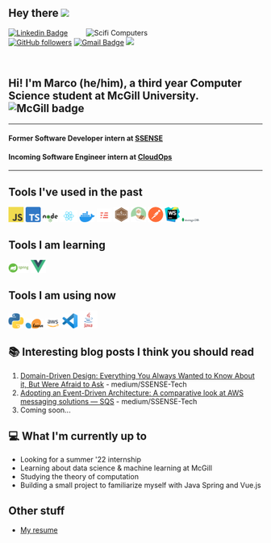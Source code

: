 ## Hey there <img src="https://media.giphy.com/media/hvRJCLFzcasrR4ia7z/giphy.gif" width="25px">

<img src = 'https://digitalsynopsis.com/wp-content/uploads/2016/05/sci-fi-monochromatic-gif-animations-carl-burton-9.gif' alt = 'Scifi Computers' align='right' width="350"/>

<!-- <a href="https://www.linkedin.com/in/abhisheknaiidu/">
  <img align="left" alt="Marco's LinkedIN" width="30px" src="https://raw.githubusercontent.com/peterthehan/peterthehan/master/assets/linkedin.svg" />
</a>
<a href="https://discord.gg/XTW52Kt">
  <img align="left" alt="Marco's Discord" width="30px" src="https://raw.githubusercontent.com/peterthehan/peterthehan/master/assets/discord.svg" />
</a> -->

[![Linkedin Badge](https://img.shields.io/badge/-Marco%20Caniglia-blue?style=social&logo=Linkedin&logoColor=blue&link=https://www.linkedin.com/in/marco-caniglia/)](https://www.linkedin.com/in/marco-caniglia-465749141/) [![GitHub followers](https://img.shields.io/github/followers/mcaniglia16?label=Follow&style=social)](https://github.com/mcaniglia16/?tab=follow)  [![Gmail Badge](https://img.shields.io/badge/-marco.caniglia@mail.mcgill.ca-c14438?style=social&logo=Gmail&logoColor=red&link=mailto:marco.caniglia@mail.mcgill.ca)](mailto:marco.caniglia@mail.mcgill.ca)  ![](https://visitor-badge.glitch.me/badge?page_id=mcaniglia16)

<br />

## Hi! I'm Marco (he/him), a third year Computer Science student at McGill University. <img src = 'https://upload.wikimedia.org/wikipedia/en/thumb/2/29/McGill_University_CoA.svg/1200px-McGill_University_CoA.svg.png' alt = 'McGill badge' width="20"/>
<hr />

#### Former Software Developer intern at [SSENSE](https://www.ssense.com/en-ca)
#### Incoming Software Engineer intern at [CloudOps](https://www.cloudops.com/) 

<hr />

## Tools I've used in the past
<img src = 'https://github.com/mcaniglia16/mcaniglia16/blob/main/icons/JS.png' width='30'/> <img src = 'https://github.com/mcaniglia16/mcaniglia16/blob/main/icons/TS.png' width='30'/> <img src = 'https://github.com/mcaniglia16/mcaniglia16/blob/main/icons/node.png' width='30'/> <img src = 'https://github.com/mcaniglia16/mcaniglia16/blob/main/icons/react.png' width='35'/> <img src = 'https://github.com/mcaniglia16/mcaniglia16/blob/main/icons/docker.png' width='30'/> <img src = 'https://github.com/mcaniglia16/mcaniglia16/blob/main/icons/serverless.png' width='30'/> <img src = 'https://github.com/mcaniglia16/mcaniglia16/blob/main/icons/mocha.png' width='30'/> <img src = 'https://github.com/mcaniglia16/mcaniglia16/blob/main/icons/sinon.png' width='30'/> <img src = 'https://github.com/mcaniglia16/mcaniglia16/blob/main/icons/postman.png' width='30'/> <img src = 'https://github.com/mcaniglia16/mcaniglia16/blob/main/icons/webstorm.png' width='30'/> <img src = 'https://github.com/mcaniglia16/mcaniglia16/blob/main/icons/mongo.png' width='35'/> 

## Tools I am learning
<img src = 'https://github.com/mcaniglia16/mcaniglia16/blob/main/icons/spring.png' width='40'/> <img src = 'https://github.com/mcaniglia16/mcaniglia16/blob/main/icons/vue.png' width='30'/> 

## Tools I am using now
<img src = 'https://github.com/mcaniglia16/mcaniglia16/blob/main/icons/python.png' width='30'/> <img src = 'https://github.com/mcaniglia16/mcaniglia16/blob/main/icons/scikit.png' width='35'/> <img src = 'https://github.com/mcaniglia16/mcaniglia16/blob/main/icons/aws.png' width='30'/> <img src = 'https://github.com/mcaniglia16/mcaniglia16/blob/main/icons/vscode.png' width='30'/> <img src = 'https://github.com/mcaniglia16/mcaniglia16/blob/main/icons/java.png' width='35'/> 

## 📚 Interesting blog posts I think you should read 
1. [Domain-Driven Design: Everything You Always Wanted to Know About it, But Were Afraid to Ask](https://medium.com/ssense-tech/domain-driven-design-everything-you-always-wanted-to-know-about-it-but-were-afraid-to-ask-a85e7b74497a) - medium/SSENSE-Tech 
2. [Adopting an Event-Driven Architecture: A comparative look at AWS messaging solutions — SQS](https://medium.com/ssense-tech/adopting-an-event-driven-architecture-a-comparative-look-at-aws-messaging-solutions-sqs-94f5532d68b2) - medium/SSENSE-Tech
3. Coming soon...

## 💻 What I'm currently up to
* Looking for a summer '22 internship
* Learning about data science & machine learning at McGill
* Studying the theory of computation
* Building a small project to familiarize myself with Java Spring and Vue.js

## Other stuff
* [My resume](https://www.linkedin.com/in/marco-caniglia-465749141/detail/overlay-view/urn:li:fsd_profileTreasuryMedia:(ACoAACJ1p00BJTpBaXiVpiSNyfEG2j7Gz79HRfI,1635470624992)/?lipi=urn%3Ali%3Apage%3Ad_flagship3_profile_view_base%3B%2F4J%2BkfEXQ%2FCNP6qaDyjtNg%3D%3D&licu=urn%3Ali%3Acontrol%3Ad_flagship3_profile_view_base-featured_item_detail_view)